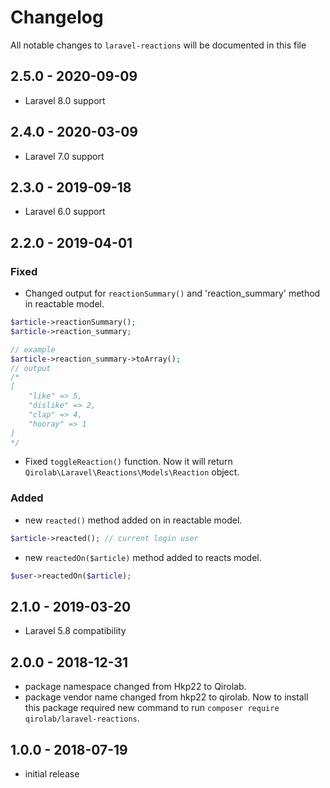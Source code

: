 # Changelog

All notable changes to `laravel-reactions` will be documented in this file

## 2.5.0 - 2020-09-09

- Laravel 8.0 support

## 2.4.0 - 2020-03-09

- Laravel 7.0 support

## 2.3.0 - 2019-09-18

- Laravel 6.0 support

## 2.2.0 - 2019-04-01

### Fixed

- Changed output for `reactionSummary()` and 'reaction_summary' method in reactable model.

```php
$article->reactionSummary();
$article->reaction_summary;

// example
$article->reaction_summary->toArray();
// output
/*
[
    "like" => 5,
    "dislike" => 2,
    "clap" => 4,
    "hooray" => 1
]
*/
```

- Fixed `toggleReaction()` function. Now it will return `Qirolab\Laravel\Reactions\Models\Reaction` object.

### Added

- new `reacted()` method added on in reactable model.

```php
$article->reacted(); // current login user
```

- new `reactedOn($article)` method added to reacts model.

```php
$user->reactedOn($article);
```

## 2.1.0 - 2019-03-20

- Laravel 5.8 compatibility

## 2.0.0 - 2018-12-31

- package namespace changed from Hkp22 to Qirolab.
- package vendor name changed from hkp22 to qirolab. Now to install this package required new command to run `composer require qirolab/laravel-reactions`.

## 1.0.0 - 2018-07-19

- initial release
